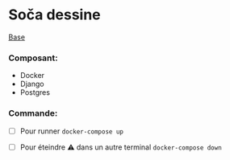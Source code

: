 # Soča dessine

[Base](https://docs.docker.com/compose/django/#create-a-django-project)

### Composant:
 * Docker
 * Django
 * Postgres


### Commande:

- [ ] Pour runner ```docker-compose up```

- [ ] Pour éteindre :warning: dans un autre terminal ```docker-compose down```
